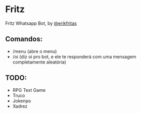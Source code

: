 # Fritz
Fritz Whatsapp Bot, by [@erikfritas](https://github.com/erikfritas)

## Comandos:
- /menu (abre o menu)
- /oi (diz oi pro bot, e ele te responderá com uma mensagem completamente aleatória)

## TODO:
- RPG Text Game
- Truco
- Jokenpo
- Xadrez
